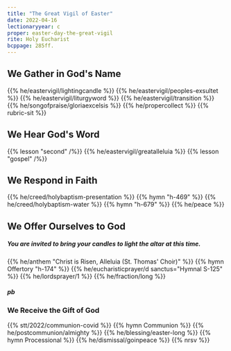 ```yaml
---
title: "The Great Vigil of Easter"
date: 2022-04-16
lectionaryyear: c
proper: easter-day-the-great-vigil
rite: Holy Eucharist
bcppage: 285ff.
---
```


## We Gather in God's Name
{{% he/eastervigil/lightingcandle %}}
{{% he/eastervigil/peoples-exsultet %}}
{{% he/eastervigil/liturgyword %}}
{{% he/eastervigil/transition %}}
{{% he/songofpraise/gloriaexcelsis %}}
{{% he/propercollect %}}
{{% rubric-sit %}}

## We Hear God's Word
{{% lesson "second" /%}}
{{% he/eastervigil/greatalleluia %}}
{{% lesson "gospel" /%}}

## We Respond in Faith
{{% he/creed/holybaptism-presentation %}}
{{% hymn "h-469" %}}
{{% he/creed/holybaptism-water %}}
{{% hymn "h-679" %}}
{{% he/peace %}}

## We Offer Ourselves to God

##### You are invited to bring your candles to light the altar at this time.
{{% he/anthem "Christ is Risen, Alleluia (St. Thomas' Choir)" %}}
{{% hymn Offertory "h-174" %}}
{{% he/eucharisticprayer/d sanctus="Hymnal S-125" %}}
{{% he/lordsprayer/1 %}}
{{% he/fraction/long %}}

##### pb
### We Receive the Gift of God
{{% stt/2022/communion-covid %}}
{{% hymn Communion %}}
{{% he/postcommunion/almighty %}}
{{% he/blessing/easter-long %}}
{{% hymn Processional %}}
{{% he/dismissal/goinpeace %}}
{{% nrsv %}}

